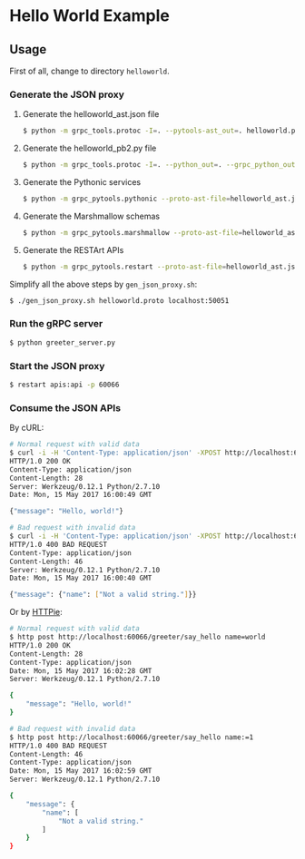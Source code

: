 # Hello World Example

## Usage

First of all, change to directory `helloworld`.

### Generate the JSON proxy

1. Generate the helloworld_ast.json file

    ```bash
    $ python -m grpc_tools.protoc -I=. --pytools-ast_out=. helloworld.proto
    ```

2. Generate the helloworld_pb2.py file

    ```bash
    $ python -m grpc_tools.protoc -I=. --python_out=. --grpc_python_out=. helloworld.proto
    ```

3. Generate the Pythonic services

    ```bash
    $ python -m grpc_pytools.pythonic --proto-ast-file=helloworld_ast.json --pb2-module-name=helloworld_pb2 > services.py
    ```

4. Generate the Marshmallow schemas

    ```bash
    $ python -m grpc_pytools.marshmallow --proto-ast-file=helloworld_ast.json --pb2-module-name=helloworld_pb2 > schemas.py
    ```

5. Generate the RESTArt APIs

    ```bash
    $ python -m grpc_pytools.restart --proto-ast-file=helloworld_ast.json --pb2-module-name=helloworld_pb2 --grpc-server=localhost:50051 > apis.py
    ```

Simplify all the above steps by `gen_json_proxy.sh`:

```bash
$ ./gen_json_proxy.sh helloworld.proto localhost:50051
```

### Run the gRPC server

```bash
$ python greeter_server.py
```

### Start the JSON proxy

```bash
$ restart apis:api -p 60066
```

### Consume the JSON APIs

By cURL:

```bash
# Normal request with valid data
$ curl -i -H 'Content-Type: application/json' -XPOST http://localhost:60066/greeter/say_hello -d '{"name": "world"}'
HTTP/1.0 200 OK
Content-Type: application/json
Content-Length: 28
Server: Werkzeug/0.12.1 Python/2.7.10
Date: Mon, 15 May 2017 16:00:49 GMT

{"message": "Hello, world!"}

# Bad request with invalid data
$ curl -i -H 'Content-Type: application/json' -XPOST http://localhost:60066/greeter/say_hello -d '{"name": 1}'
HTTP/1.0 400 BAD REQUEST
Content-Type: application/json
Content-Length: 46
Server: Werkzeug/0.12.1 Python/2.7.10
Date: Mon, 15 May 2017 16:00:40 GMT

{"message": {"name": ["Not a valid string."]}}
```

Or by [HTTPie][1]:

```bash
# Normal request with valid data
$ http post http://localhost:60066/greeter/say_hello name=world
HTTP/1.0 200 OK
Content-Length: 28
Content-Type: application/json
Date: Mon, 15 May 2017 16:02:28 GMT
Server: Werkzeug/0.12.1 Python/2.7.10

{
    "message": "Hello, world!"
}

# Bad request with invalid data
$ http post http://localhost:60066/greeter/say_hello name:=1
HTTP/1.0 400 BAD REQUEST
Content-Length: 46
Content-Type: application/json
Date: Mon, 15 May 2017 16:02:59 GMT
Server: Werkzeug/0.12.1 Python/2.7.10

{
    "message": {
        "name": [
            "Not a valid string."
        ]
    }
}
```


[1]: https://github.com/jakubroztocil/httpie
